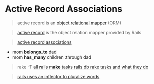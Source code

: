 # Active Record Associations

>active record is an [object relational mapper](https://en.wikipedia.org/wiki/Object-relational_mapping) (ORM)

>[active record](https://en.wikipedia.org/wiki/Active_record_pattern#Ruby) is the object relation mapper provided by Rails

>[active record associations](http://guides.rubyonrails.org/association_basics.html)
* mom **belongs_to** dad
* mom **has_many** children :through dad

>rake -T [all **r**ails m**ake** tasks rails db rake tasks and what they do](http://jacopretorius.net/2014/02/all-rails-db-rake-tasks-and-what-they-do.html)

>[rails uses an inflector to pluralize words](http://api.rubyonrails.org/classes/ActiveSupport/Inflector.html)